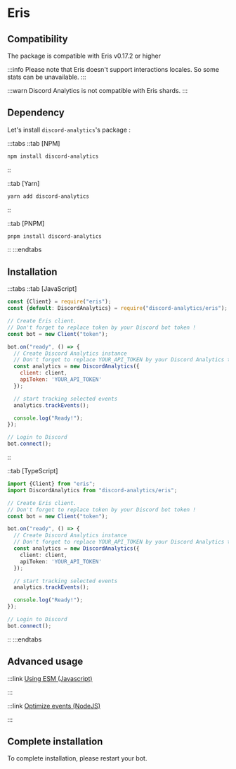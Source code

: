 # Eris

## Compatibility

The package is compatible with Eris v0.17.2 or higher

:::info
Please note that Eris doesn't support interactions locales. So some stats can be unavailable.
:::

:::warn
Discord Analytics is not compatible with Eris shards.
:::

## Dependency

Let's install `discord-analytics`'s package :

:::tabs
::tab \[NPM]

```sh
npm install discord-analytics
```

::

::tab [Yarn]

```bash
yarn add discord-analytics
```

::

::tab [PNPM]

```bash
pnpm install discord-analytics
```

::
:::endtabs

## Installation

:::tabs
::tab [JavaScript]

```javascript
const {Client} = require("eris");
const {default: DiscordAnalytics} = require("discord-analytics/eris");

// Create Eris client.
// Don't forget to replace token by your Discord bot token !
const bot = new Client("token");

bot.on("ready", () => {
  // Create Discord Analytics instance
  // Don't forget to replace YOUR_API_TOKEN by your Discord Analytics token !
  const analytics = new DiscordAnalytics({
    client: client,
    apiToken: 'YOUR_API_TOKEN'
  });

  // start tracking selected events
  analytics.trackEvents();

  console.log("Ready!");
});

// Login to Discord
bot.connect();
```

::

::tab [TypeScript]

```typescript
import {Client} from "eris";
import DiscordAnalytics from "discord-analytics/eris";

// Create Eris client.
// Don't forget to replace token by your Discord bot token !
const bot = new Client("token");

bot.on("ready", () => {
  // Create Discord Analytics instance
  // Don't forget to replace YOUR_API_TOKEN by your Discord Analytics token !
  const analytics = new DiscordAnalytics({
    client: client,
    apiToken: 'YOUR_API_TOKEN'
  });

  // start tracking selected events
  analytics.trackEvents();

  console.log("Ready!");
});

// Login to Discord
bot.connect();
```

::
:::endtabs

## Advanced usage

:::link [Using ESM (Javascript)](/docs/main/get-started/advanced-usage/esm)

:::

:::link [Optimize events (NodeJS)](/docs/main/get-started/advanced-usage/optimize-events)

:::

## Complete installation

To complete installation, please restart your bot.
